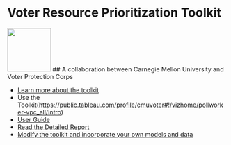# Voter Resource Prioritization Toolkit
<img src="https://www.cmu.edu/brand/brand-guidelines/images/wordmarksquare-red-600x600.png" height=100 width=100/>
## A collaboration between Carnegie Mellon University and Voter Protection Corps


- [Learn more about the toolkit](https://dssg.github.io/voter-protection/)
- Use the Toolkit(https://public.tableau.com/profile/cmuvoter#!/vizhome/pollworker-vpc_all/Intro)
- [User Guide](https://drive.google.com/file/d/1vToTOnqyECXdTl16fIj-HmpAEj-Xtd_W/view?usp=sharing)
- [Read the Detailed Report](https://drive.google.com/file/d/1sGcc-H3hFwUpXXK-0a5YREwblf0m6DjQ/view?usp=sharing)
- [Modify the toolkit and incorporate your own models and data](data/readme.md)

